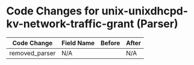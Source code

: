 # Code Changes for unix-unixdhcpd-kv-network-traffic-grant (Parser)

| Code Change | Field Name | Before | After |
|-------------|------------|--------|-------|
| removed_parser | N/A |  | N/A |
